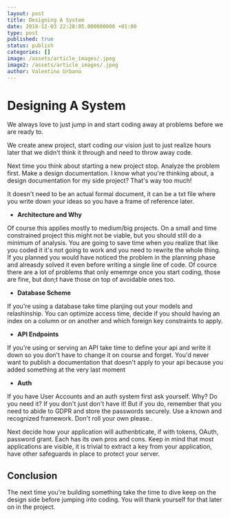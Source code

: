 ```yaml
---
layout: post
title: Designing A System
date: 2018-12-03 22:28:05.000000000 +01:00
type: post
published: true
status: publish
categories: []
image: /assets/article_images/.jpeg
image2: /assets/article_images/.jpeg
author: Valentino Urbano
---
```


# Designing A System

We always love to just jump in and start coding away at problems before we are ready to.

We create anew project, start coding our vision just to just realize hours later that we didn't think it through and need to throw away code.

Next time you think about starting a new project stop. Analyze the problem first. Make a design documentation. I know what you're thinking about, a design documentation for my side project? That's way too much!

It doesn't need to be an actual formal document, it can be a txt file where you write down your ideas so you have a frame of reference later.

- **Architecture and Why**

Of course this applies mostly to medium/big projects. On a small and time constrained project this might not be viable, but you should still do a minimum of analysis. You are going to save time when you realize that like you coded it it's not going to work and you need to rewrite the whole thing. If you planned you would have noticed the problem in the planning phase and alreasdy solved it even before writing a single line of code. Of cource there are a lot of problems that only ememrge once you start coding, those are fine, but don;t have those on top of avoidable ones too.

- **Database Scheme**

If you're using a database take time planjing out your models and relashinship. You can optimize access time, decide if you should having an index on a column or on another and which foreign key constraints to apply.

- **API Endpoints**

If you're using or serving an API take time to define your api and write it down so you don't have to change it on course and forget. You'd never want to publish a documentation that doesn't apply to your api because you added something at the very last moment

- **Auth**

If you have User Accounts and an auth system first ask yourself. Why? Do you need it? If you don't just don't have it! But if you do, remember that you need to abide to GDPR and store the passwords securely. Use a known and recognized framework. Don't roll your own please..

Next decide how your application will authenbticate, if with tokens, OAuth, password grant. Each has its own pros and cons.
Keep in mind that most applications are visible, it is trivial to extract a key from your application, have other safeguards in place to protect your server.

## Conclusion

The next time you're building something take the time to dive keep on the design side before jumping into coding. You will thank yourself for that later on in the project.
